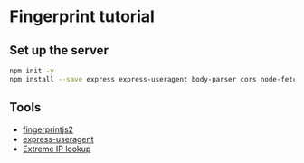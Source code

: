 # Fingerprint tutorial

## Set up the server

```bash
npm init -y
npm install --save express express-useragent body-parser cors node-fetch mongoose
```


## Tools
- [fingerprintjs2](https://github.com/Valve/fingerprintjs2)
- [express-useragent](https://github.com/biggora/express-useragent)
- [Extreme IP lookup](https://extreme-ip-lookup.com/)